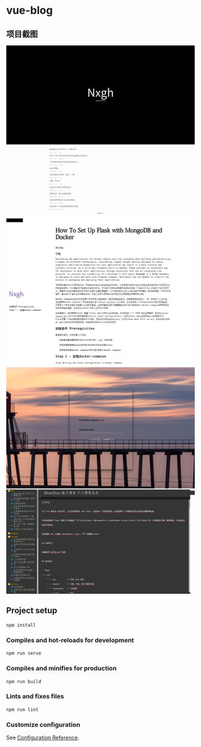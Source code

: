 # vue-blog

## 项目截图

![](https://github.com/nxgh/vue-blog/blob/master/screenshot/index.png)
![](https://github.com/nxgh/vue-blog/blob/master/screenshot/detail.png)
![](https://github.com/nxgh/vue-blog/blob/master/screenshot/login.png)
![](https://github.com/nxgh/vue-blog/blob/master/screenshot/editor.png)

## Project setup

```
npm install
```

### Compiles and hot-reloads for development

```
npm run serve
```

### Compiles and minifies for production

```
npm run build
```

### Lints and fixes files

```
npm run lint
```

### Customize configuration

See [Configuration Reference](https://cli.vuejs.org/config/).
